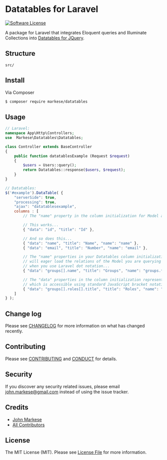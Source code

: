 # Datatables for Laravel

[![Software License][ico-license]](LICENSE.md)

A package for Laravel that integrates Eloquent queries and Illuminate Collections into [Datatables for JQuery](https://datatables.net/).

## Structure

```
src/
```


## Install

Via Composer

``` bash
$ composer require markese/datatables
```

## Usage

``` php
// Laravel:
namespace App\Http\Controllers;
use  Markese\Datatables\Datatables;

class Controller extends BaseController
{
    public function datatablesExample (Request $request)
    {
        $users = Users::query();
        return Datatables::response($users, $request);
    }
}
```

``` javascript
// Datatables:
$('#example').DataTable( {
    "serverSide": true,
    "processing": true,
    "ajax": "datatablesexample",
    columns : [
        // The "name" property in the column initialization for Model attributes are optional.

        // This works...
        { "data": "id", "title": "Id" },

        // And so does this...
        { "data": "name", "title": "Name", "name": "name" },
        { "data": "email", "title": "Number", "name": "email" },

        // The "name" properties in your Datatables column initialization
        // will eager load the relations of the Model you are querying against 
        // when you use Laravel dot notation...
        { "data": "groups[].name", "title": "Groups", "name": "groups.*.name" },

        // The "data" properties in the column initialization represent the displayed data
        // which is accessible using standard JavaScript bracket notation...
        { "data": "groups[].roles[].title", "title": "Roles", "name": "groups.*.roles.*.title" }
    ]
} );
```

## Change log

Please see [CHANGELOG](CHANGELOG.md) for more information on what has changed recently.

## Contributing

Please see [CONTRIBUTING](CONTRIBUTING.md) and [CONDUCT](CONDUCT.md) for details.

## Security

If you discover any security related issues, please email john.markese@gmail.com instead of using the issue tracker.

## Credits

- [John Markese][link-author]
- [All Contributors][link-contributors]

## License

The MIT License (MIT). Please see [License File](LICENSE.md) for more information.

[ico-version]: https://img.shields.io/packagist/v/jmarkese/datatables.svg?style=flat-square
[ico-license]: https://img.shields.io/badge/license-MIT-brightgreen.svg?style=flat-square
[ico-travis]: https://img.shields.io/travis/jmarkese/datatables/master.svg?style=flat-square
[ico-scrutinizer]: https://img.shields.io/scrutinizer/coverage/g/jmarkese/datatables.svg?style=flat-square
[ico-code-quality]: https://img.shields.io/scrutinizer/g/jmarkese/datatables.svg?style=flat-square
[ico-downloads]: https://img.shields.io/packagist/dt/jmarkese/datatables.svg?style=flat-square

[link-packagist]: https://packagist.org/packages/jmarkese/datatables
[link-travis]: https://travis-ci.org/jmarkese/datatables
[link-scrutinizer]: https://scrutinizer-ci.com/g/jmarkese/datatables/code-structure
[link-code-quality]: https://scrutinizer-ci.com/g/jmarkese/datatables
[link-downloads]: https://packagist.org/packages/jmarkese/datatables
[link-author]: https://github.com/jmarkese
[link-contributors]: ../../contributors
